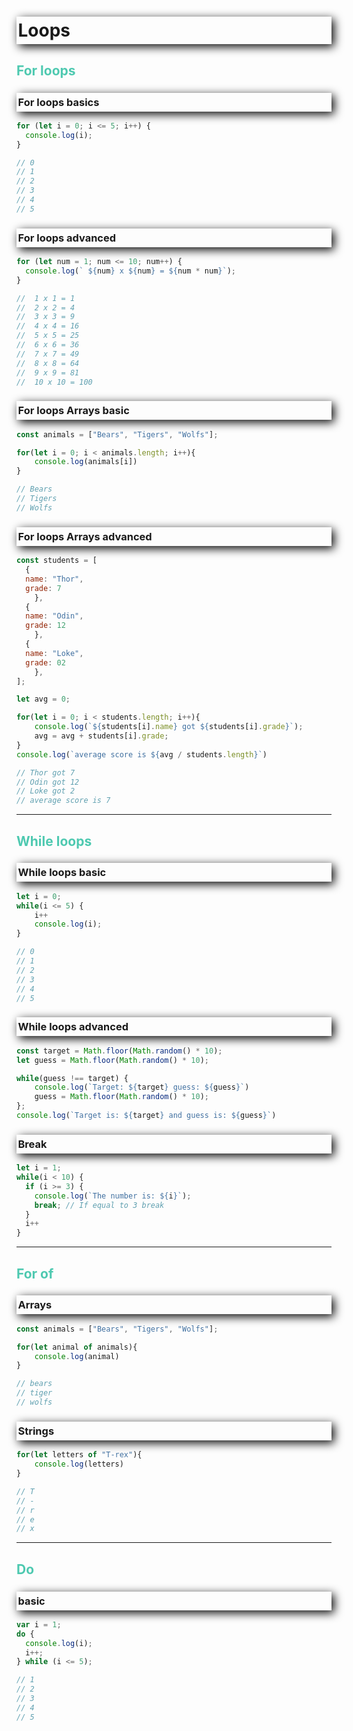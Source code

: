 <style>
h1, h3 {
    /* offset-x | offset-y | blur-radius | color */
    box-shadow: 4px 4px 15px black;
    /* top | right | bottom | left */
    padding: 5px 0px 5px 2.5px;
    font-weight: bold;
}
h2 {
    color: #4EC9B0;
}
</style>
# Loops
## For loops
### For loops basics
```javascript
for (let i = 0; i <= 5; i++) {
  console.log(i);
}

// 0
// 1
// 2
// 3
// 4
// 5
```
### For loops advanced
```javascript
for (let num = 1; num <= 10; num++) {
  console.log(` ${num} x ${num} = ${num * num}`);
}

//  1 x 1 = 1
//  2 x 2 = 4
//  3 x 3 = 9
//  4 x 4 = 16
//  5 x 5 = 25
//  6 x 6 = 36
//  7 x 7 = 49
//  8 x 8 = 64
//  9 x 9 = 81
//  10 x 10 = 100
```

### For loops Arrays basic
```javascript
const animals = ["Bears", "Tigers", "Wolfs"];

for(let i = 0; i < animals.length; i++){
    console.log(animals[i])
}

// Bears
// Tigers
// Wolfs
```
### For loops Arrays advanced
```javascript
const students = [ 
  {
  name: "Thor",
  grade: 7
    },
  {
  name: "Odin",
  grade: 12
    },
  {
  name: "Loke",
  grade: 02
    },
];

let avg = 0;

for(let i = 0; i < students.length; i++){
    console.log(`${students[i].name} got ${students[i].grade}`);
    avg = avg + students[i].grade;
}
console.log(`average score is ${avg / students.length}`)

// Thor got 7
// Odin got 12
// Loke got 2
// average score is 7

```
---
## While loops
### While loops basic
```javascript
let i = 0;
while(i <= 5) {
    i++
    console.log(i);
}

// 0
// 1
// 2
// 3
// 4
// 5
```

### While loops advanced
```javascript
const target = Math.floor(Math.random() * 10);
let guess = Math.floor(Math.random() * 10);

while(guess !== target) {
    console.log(`Target: ${target} guess: ${guess}`)
    guess = Math.floor(Math.random() * 10);
};
console.log(`Target is: ${target} and guess is: ${guess}`)
```

### Break
```javascript
let i = 1;
while(i < 10) {
  if (i >= 3) { 
    console.log(`The number is: ${i}`);
    break; // If equal to 3 break
  }
  i++
}
```
---
## For of
### Arrays
```javascript
const animals = ["Bears", "Tigers", "Wolfs"];

for(let animal of animals){
    console.log(animal)
}

// bears
// tiger
// wolfs
```
### Strings
```javascript
for(let letters of "T-rex"){
    console.log(letters)
}

// T
// -
// r
// e
// x
```

---
## Do
### basic
```javascript
var i = 1;
do {
  console.log(i);
  i++;
} while (i <= 5);

// 1
// 2
// 3
// 4
// 5
```